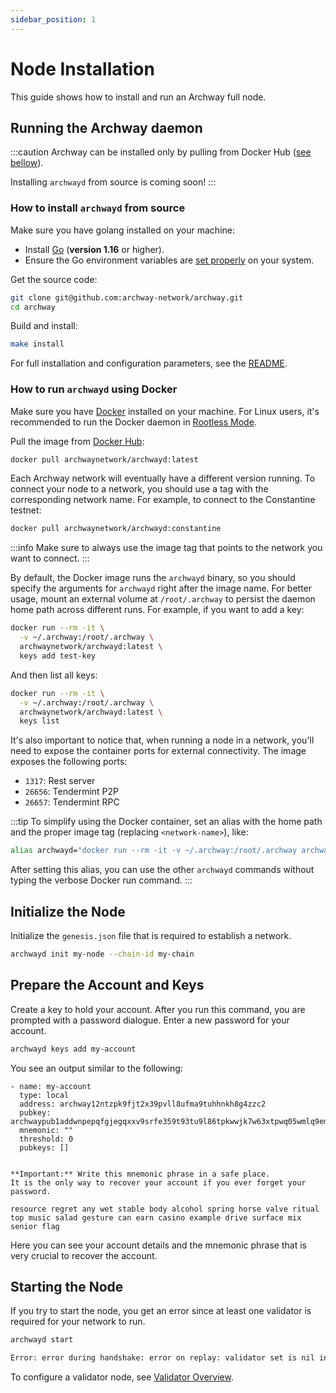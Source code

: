 ```yaml
---
sidebar_position: 1
---
```


# Node Installation

This guide shows how to install and run an Archway full node.

## Running the Archway daemon

:::caution
Archway can be installed only by pulling from Docker Hub ([see bellow](#how-to-run-archwayd-using-docker)).

Installing `archwayd` from source is coming soon!
:::

### How to install `archwayd` from source

Make sure you have golang installed on your machine:

- Install [Go](https://golang.org/doc/install) (**version 1.16** or higher).
- Ensure the Go environment variables are [set properly](https://golang.org/doc/gopath_code#GOPATH) on your system.

Get the source code:

```bash
git clone git@github.com:archway-network/archway.git
cd archway
```

Build and install:

```bash
make install
```

For full installation and configuration parameters, see the [README](https://github.com/archway-network/archway/blob/main/README.md).

### How to run `archwayd` using Docker

Make sure you have [Docker](https://docs.docker.com/get-docker "Install Docker") installed on your machine. For Linux users, it's recommended to run the Docker daemon in [Rootless Mode](https://docs.docker.com/engine/security/rootless/ "Docker Rootless mode").

Pull the image from [Docker Hub](https://hub.docker.com/r/archwaynetwork/archwayd):

```bash
docker pull archwaynetwork/archwayd:latest
```

Each Archway network will eventually have a different version running. To connect your node to a network, you should use a tag with the corresponding network name. For example, to connect to the Constantine testnet:

```bash
docker pull archwaynetwork/archwayd:constantine
```

:::info
Make sure to always use the image tag that points to the network you want to connect.
:::

By default, the Docker image runs the `archwayd` binary, so you should specify the arguments for `archwayd` right after the image name. For better usage, mount an external volume at `/root/.archway` to persist the daemon home path across different runs. For example, if you want to add a key:

```bash
docker run --rm -it \
  -v ~/.archway:/root/.archway \
  archwaynetwork/archwayd:latest \
  keys add test-key
```

And then list all keys:

```bash
docker run --rm -it \
  -v ~/.archway:/root/.archway \
  archwaynetwork/archwayd:latest \
  keys list
```

It's also important to notice that, when running a node in a network, you'll need to expose the container ports for external connectivity. The image exposes the following ports:

- `1317`: Rest server
- `26656`: Tendermint P2P
- `26657`: Tendermint RPC

:::tip
To simplify using the Docker container, set an alias with the home path and the proper image tag (replacing `<network-name>`), like:

```bash
alias archwayd="docker run --rm -it -v ~/.archway:/root/.archway archwaynetwork/archwayd:<network-name>"
```

After setting this alias, you can use the other `archwayd` commands without typing the verbose Docker run command.
:::

## Initialize the Node

Initialize the `genesis.json` file that is required to establish a network.

```bash
archwayd init my-node --chain-id my-chain
```

## Prepare the Account and Keys

Create a key to hold your account. After you run this command, you are prompted with a password dialogue. Enter a new password for your account.

```bash
archwayd keys add my-account
```

You see an output similar to the following:

```text
- name: my-account
  type: local
  address: archway12ntzpk9fjt2x39pvll8ufma9tuhhnkh8g4zzc2
  pubkey: archwaypub1addwnpepqfgjegqxxv9srfe359t93tu9l86tpkwwjk7w63xtpwq05wmlq9emjmxfmmv
  mnemonic: ""
  threshold: 0
  pubkeys: []


**Important:** Write this mnemonic phrase in a safe place.
It is the only way to recover your account if you ever forget your password.

resource regret any wet stable body alcohol spring horse valve ritual top music salad gesture can earn casino example drive surface mix senior flag
```

Here you can see your account details and the mnemonic phrase that is very crucial to recover the account.

## Starting the Node

If you try to start the node, you get an error since at least one validator is required for your network to run.

```bash
archwayd start

Error: error during handshake: error on replay: validator set is nil in genesis and still empty after InitChain
```

To configure a validator node, see [Validator Overview](../validator/overview.md).
